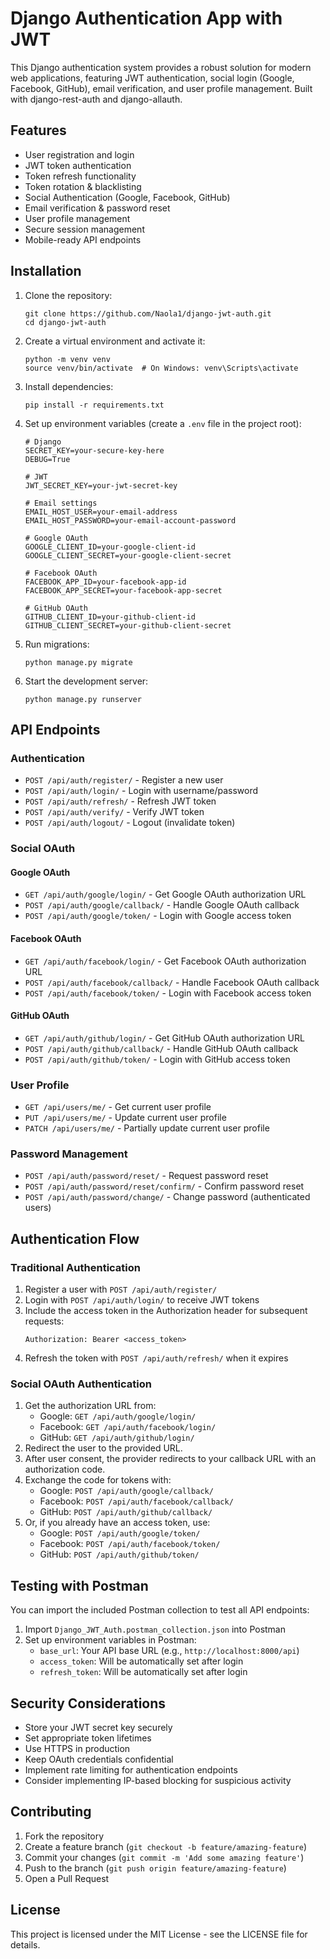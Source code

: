# Django Authentication App with JWT

This Django authentication system provides a robust solution for modern web applications, featuring JWT authentication, social login (Google, Facebook, GitHub), email verification, and user profile management. Built with django-rest-auth and django-allauth.

## Features

- User registration and login
- JWT token authentication
- Token refresh functionality
- Token rotation & blacklisting
- Social Authentication (Google, Facebook, GitHub)
- Email verification & password reset
- User profile management
- Secure session management
- Mobile-ready API endpoints

## Installation

1. Clone the repository:
   ```
   git clone https://github.com/Naola1/django-jwt-auth.git
   cd django-jwt-auth
   ```

2. Create a virtual environment and activate it:
   ```
   python -m venv venv
   source venv/bin/activate  # On Windows: venv\Scripts\activate
   ```

3. Install dependencies:
   ```
   pip install -r requirements.txt
   ```

4. Set up environment variables (create a `.env` file in the project root):
   ```
   # Django
   SECRET_KEY=your-secure-key-here
   DEBUG=True

   # JWT
   JWT_SECRET_KEY=your-jwt-secret-key

   # Email settings
   EMAIL_HOST_USER=your-email-address
   EMAIL_HOST_PASSWORD=your-email-account-password

   # Google OAuth
   GOOGLE_CLIENT_ID=your-google-client-id
   GOOGLE_CLIENT_SECRET=your-google-client-secret

   # Facebook OAuth
   FACEBOOK_APP_ID=your-facebook-app-id
   FACEBOOK_APP_SECRET=your-facebook-app-secret

   # GitHub OAuth
   GITHUB_CLIENT_ID=your-github-client-id
   GITHUB_CLIENT_SECRET=your-github-client-secret
   ```

5. Run migrations:
   ```
   python manage.py migrate
   ```

6. Start the development server:
   ```
   python manage.py runserver
   ```

## API Endpoints

### Authentication

- `POST /api/auth/register/` - Register a new user
- `POST /api/auth/login/` - Login with username/password
- `POST /api/auth/refresh/` - Refresh JWT token
- `POST /api/auth/verify/` - Verify JWT token
- `POST /api/auth/logout/` - Logout (invalidate token)

### Social OAuth

#### Google OAuth
- `GET /api/auth/google/login/` - Get Google OAuth authorization URL
- `POST /api/auth/google/callback/` - Handle Google OAuth callback
- `POST /api/auth/google/token/` - Login with Google access token

#### Facebook OAuth
- `GET /api/auth/facebook/login/` - Get Facebook OAuth authorization URL
- `POST /api/auth/facebook/callback/` - Handle Facebook OAuth callback
- `POST /api/auth/facebook/token/` - Login with Facebook access token

#### GitHub OAuth
- `GET /api/auth/github/login/` - Get GitHub OAuth authorization URL
- `POST /api/auth/github/callback/` - Handle GitHub OAuth callback
- `POST /api/auth/github/token/` - Login with GitHub access token

### User Profile

- `GET /api/users/me/` - Get current user profile
- `PUT /api/users/me/` - Update current user profile
- `PATCH /api/users/me/` - Partially update current user profile

### Password Management

- `POST /api/auth/password/reset/` - Request password reset
- `POST /api/auth/password/reset/confirm/` - Confirm password reset
- `POST /api/auth/password/change/` - Change password (authenticated users)

## Authentication Flow

### Traditional Authentication

1. Register a user with `POST /api/auth/register/`
2. Login with `POST /api/auth/login/` to receive JWT tokens
3. Include the access token in the Authorization header for subsequent requests:
   ```
   Authorization: Bearer <access_token>
   ```
4. Refresh the token with `POST /api/auth/refresh/` when it expires

### Social OAuth Authentication

1. Get the authorization URL from:
   - Google: `GET /api/auth/google/login/`
   - Facebook: `GET /api/auth/facebook/login/`
   - GitHub: `GET /api/auth/github/login/`
2. Redirect the user to the provided URL.
3. After user consent, the provider redirects to your callback URL with an authorization code.
4. Exchange the code for tokens with:
   - Google: `POST /api/auth/google/callback/`
   - Facebook: `POST /api/auth/facebook/callback/`
   - GitHub: `POST /api/auth/github/callback/`
5. Or, if you already have an access token, use:
   - Google: `POST /api/auth/google/token/`
   - Facebook: `POST /api/auth/facebook/token/`
   - GitHub: `POST /api/auth/github/token/`

## Testing with Postman

You can import the included Postman collection to test all API endpoints:

1. Import `Django_JWT_Auth.postman_collection.json` into Postman
2. Set up environment variables in Postman:
   - `base_url`: Your API base URL (e.g., `http://localhost:8000/api`)
   - `access_token`: Will be automatically set after login
   - `refresh_token`: Will be automatically set after login

## Security Considerations

- Store your JWT secret key securely
- Set appropriate token lifetimes
- Use HTTPS in production
- Keep OAuth credentials confidential
- Implement rate limiting for authentication endpoints
- Consider implementing IP-based blocking for suspicious activity

## Contributing

1. Fork the repository
2. Create a feature branch (`git checkout -b feature/amazing-feature`)
3. Commit your changes (`git commit -m 'Add some amazing feature'`)
4. Push to the branch (`git push origin feature/amazing-feature`)
5. Open a Pull Request

## License

This project is licensed under the MIT License - see the LICENSE file for details.